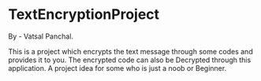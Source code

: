 # TextEncryptionProject
By - Vatsal Panchal.

This is a project which encrypts the text message through some codes and provides it to you. The encrypted code can also be Decrypted through this application.
A project idea for some who is just a noob or Beginner.
